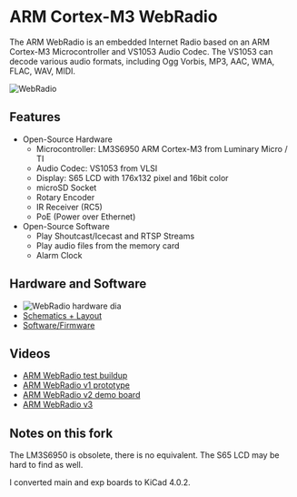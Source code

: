 # ARM Cortex-M3 WebRadio
The ARM WebRadio is an embedded Internet Radio based on an ARM Cortex-M3 Microcontroller and VS1053 Audio Codec.
The VS1053 can decode various audio formats, including Ogg Vorbis, MP3, AAC, WMA, FLAC, WAV, MIDI.

![WebRadio](https://github.com/watterott/WebRadio/raw/master/img/webradio.jpg)


## Features
* Open-Source Hardware
  * Microcontroller: LM3S6950 ARM Cortex-M3 from Luminary Micro / TI
  * Audio Codec: VS1053 from VLSI
  * Display: S65 LCD with 176x132 pixel and 16bit color
  * microSD Socket
  * Rotary Encoder
  * IR Receiver (RC5)
  * PoE (Power over Ethernet)
* Open-Source Software
  * Play Shoutcast/Icecast and RTSP Streams
  * Play audio files from the memory card
  * Alarm Clock


## Hardware and Software
* ![WebRadio hardware dia](https://raw.github.com/watterott/WebRadio/master/img/hw_dia.png)
* [Schematics + Layout](https://github.com/watterott/WebRadio/tree/master/hardware)
* [Software/Firmware](https://github.com/watterott/WebRadio/tree/master/software)


## Videos
* [ARM WebRadio test buildup](http://www.youtube.com/watch?v=d3AU1xSci-s)
* [ARM WebRadio v1 prototype](http://www.youtube.com/watch?v=I5wxE6ul4LM)
* [ARM WebRadio v2 demo board](http://www.youtube.com/watch?v=boI7PvBz0HM)
* [ARM WebRadio v3](http://www.youtube.com/watch?v=70_Qk82P8Xw)

## Notes on this fork

The LM3S6950 is obsolete, there is no equivalent.
The S65 LCD may be hard to find as well.

I converted main and exp boards to KiCad 4.0.2.